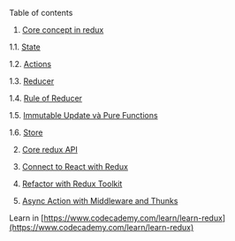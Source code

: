 Table of contents

1. [Core concept in redux](./Lesson01/README.md)

  1.1. [State](./Lesson01/README.md#state)

  1.2. [Actions](./Lesson01/README.md#actions)

  1.3. [Reducer](./Lesson01/README.md#reducer)

  1.4. [Rule of Reducer](./Lesson01/README.md#rule_of_reducer)

  1.5. [Immutable Update và Pure Functions](./Lesson01/README.md#immutable_update_and_pure_function)

  1.6. [Store](./Lesson01/README.md#store)

2. [Core redux API]()

3. [Connect to React with Redux]()

4. [Refactor with Redux Toolkit]()

5. [Async Action with Middleware and Thunks]()

Learn in [https://www.codecademy.com/learn/learn-redux](https://www.codecademy.com/learn/learn-redux)
